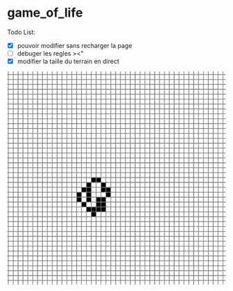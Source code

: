 # game_of_life

Todo List:  
  - [x] pouvoir modifier sans recharger la page
  - [ ] debuger les regles ><"
  - [x] modifier la taille du terrain en direct

![](game_of_life/images/inutile_sur_20.gif)
